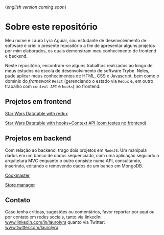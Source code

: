 (*english version coming soon*)
# Sobre este repositório

Meu nome é Lauro Lyra Aguiar, sou estudante de desenvolvimento de software e criei o presente repositório a fim de apresentar alguns projetos por mim elaborados, os quais demonstram meu conhecimento de frontend e backend.

Neste repositório, encontram-se alguns trabalhos realizados ao longo de meus estudos na escola de desenvolvimento de software Trybe. Neles, pude aplicar meus conhecimentos de HTML, CSS e Javascript, bem como o domínio do _framework_ `React` (gerenciando o estado via `Redux` e, em outro trabalho com `context API` e `hooks`) no frontend.

## Projetos em frontend
[Star Wars Datatable with redux](https://github.com/laurolyra/my-projects/tree/master/StarWarsRedux)

[Star Wars Datatable with hooks+Context API (com testes no frontend)](https://github.com/laurolyra/my-projects/tree/master/StarWarsHooksContext)

## Projetos em backend
Com relação ao backend, trago dois projetos em `NodeJS`. Um manipula dados em um banco de dados sequenciado, com uma aplicação seguindo a arquitetura MVC enquanto o outro consiste numa API, consultando, inserindo, editando e removendo dados de um banco em MongoDB.

[Cookmaster](https://github.com/laurolyra/my-projects/tree/master/CookMaster)

[Store manager](https://github.com/laurolyra/my-projects/tree/master/StoreManager)

## Contato
Caso tenha críticas, sugestões ou comentários, favor reportar por aqui ou por contato em redes sociais, tanto via linkedIn: www.linkedin.com/in/laurolyra quanto via Twitter: www.twitter.com/laurolyra.
